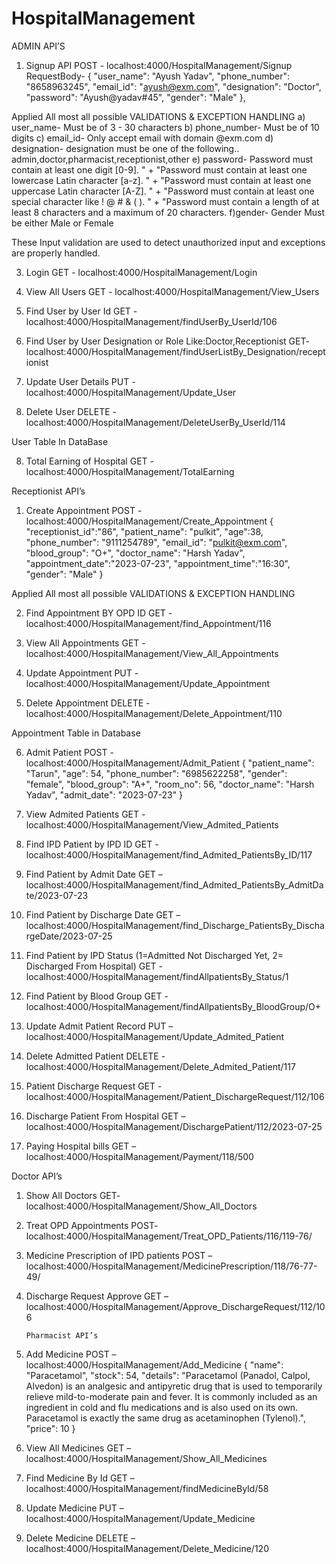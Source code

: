 # HospitalManagement

ADMIN API’S
1)	Signup API
POST - localhost:4000/HospitalManagement/Signup
RequestBody-
{
    "user_name": "Ayush Yadav",
    "phone_number": "8658963245",
    "email_id": "ayush@exm.com",
    "designation": "Doctor",
    "password": "Ayush@yadav#45",
    "gender": "Male"
},

Applied All most all possible VALIDATIONS & EXCEPTION HANDLING
 	a) user_name- Must be of 3 - 30 characters
	b) phone_number- Must be of 10 digits
	c) email_id- Only accept email with domain @exm.com
	d) designation- designation must be one of the following.. admin,doctor,pharmacist,receptionist,other
	e) password- Password must contain at least one digit [0-9]. " + 
			"Password must contain at least one lowercase Latin character [a-z]. " + 
			"Password must contain at least one uppercase Latin character [A-Z]. " + 
			"Password must contain at least one special character like ! @ # & ( ). " + 
			"Password must contain a length of at least 8 characters and a maximum of 20 characters.
  	f)gender- Gender Must be either Male or Female

   These Input validation are  used to detect unauthorized input and exceptions are properly handled.

 
3)	Login
GET - localhost:4000/HospitalManagement/Login
 
 
4)	View All Users
GET - localhost:4000/HospitalManagement/View_Users
 

5)	Find User by User Id
GET - localhost:4000/HospitalManagement/findUserBy_UserId/106
 
6)	Find User by User Designation or Role Like:Doctor,Receptionist
GET- localhost:4000/HospitalManagement/findUserListBy_Designation/receptionist
 
7)	Update User Details
PUT - localhost:4000/HospitalManagement/Update_User

 

8)	Delete User
DELETE - localhost:4000/HospitalManagement/DeleteUserBy_UserId/114
 
User Table In DataBase
 

8)	Total Earning of Hospital
GET - localhost:4000/HospitalManagement/TotalEarning
 





		

Receptionist API’s
1)	Create Appointment
POST - localhost:4000/HospitalManagement/Create_Appointment
{
    "receptionist_id":"86",
    "patient_name": "pulkit",
    "age":38,
    "phone_number": "9111254789",
    "email_id": "pulkit@exm.com",
    "blood_group": "O+",
    "doctor_name": "Harsh Yadav",
    "appointment_date":"2023-07-23",
    "appointment_time":"16:30",
    "gender": "Male"
}
 
Applied All most all possible VALIDATIONS & EXCEPTION HANDLING

 




2)	Find Appointment BY OPD ID
GET - localhost:4000/HospitalManagement/find_Appointment/116
 

3)	 View All Appointments
GET - localhost:4000/HospitalManagement/View_All_Appointments

 




4)	Update Appointment
PUT - localhost:4000/HospitalManagement/Update_Appointment

 




5)	Delete Appointment
DELETE - localhost:4000/HospitalManagement/Delete_Appointment/110
 
Appointment 	Table in Database
 




6)	Admit Patient
POST - localhost:4000/HospitalManagement/Admit_Patient
{
    "patient_name": "Tarun",
    "age": 54,
    "phone_number": "6985622258",
    "gender": "female",
    "blood_group": "A+",
    "room_no": 56,
    "doctor_name": "Harsh Yadav",
    "admit_date": "2023-07-23"
}

 
7)	View Admited Patients
GET - localhost:4000/HospitalManagement/View_Admited_Patients
 









8)	Find IPD Patient by IPD ID
GET - localhost:4000/HospitalManagement/find_Admited_PatientsBy_ID/117
  


9)	Find Patient by Admit Date
GET –  localhost:4000/HospitalManagement/find_Admited_PatientsBy_AdmitDate/2023-07-23
 








10)	Find Patient by Discharge Date
GET –  localhost:4000/HospitalManagement/find_Discharge_PatientsBy_DischargeDate/2023-07-25
 

11)	Find Patient by IPD Status (1=Admitted Not Discharged Yet, 2= Discharged From Hospital)
GET - localhost:4000/HospitalManagement/findAllpatientsBy_Status/1
 





12)	Find Patient by Blood Group
GET - localhost:4000/HospitalManagement/findAllpatientsBy_BloodGroup/O+
 
13)	Update Admit Patient Record
PUT – localhost:4000/HospitalManagement/Update_Admited_Patient

 




14)	Delete Admitted Patient
DELETE - localhost:4000/HospitalManagement/Delete_Admited_Patient/117
  
15)	Patient Discharge Request
GET - localhost:4000/HospitalManagement/Patient_DischargeRequest/112/106

 




16)	Discharge Patient From Hospital
GET –  localhost:4000/HospitalManagement/DischargePatient/112/2023-07-25
 
 





17)	Paying Hospital bills
GET – localhost:4000/HospitalManagement/Payment/118/500
 
 
Doctor API’s
1)	Show All Doctors
GET- localhost:4000/HospitalManagement/Show_All_Doctors
 
2)	Treat OPD Appointments
POST- localhost:4000/HospitalManagement/Treat_OPD_Patients/116/119-76/

 
 
3)	Medicine Prescription of IPD patients
POST – localhost:4000/HospitalManagement/MedicinePrescription/118/76-77-49/
 
 
4)	Discharge Request Approve
GET – localhost:4000/HospitalManagement/Approve_DischargeRequest/112/106
 
			
		Pharmacist API’s

1)	Add Medicine
POST – localhost:4000/HospitalManagement/Add_Medicine
{
    "name": "Paracetamol",
    "stock": 54,
    "details": "Paracetamol (Panadol, Calpol, Alvedon) is an analgesic and antipyretic drug that is used to temporarily relieve mild-to-moderate pain and fever. It is commonly included as an ingredient in cold and flu medications and is also used on its own. Paracetamol is exactly the same drug as acetaminophen (Tylenol).",
    "price": 10
}


 
2)	View All Medicines
GET –  localhost:4000/HospitalManagement/Show_All_Medicines
  
3)	Find Medicine By Id
GET – localhost:4000/HospitalManagement/findMedicineById/58
 
4)	Update Medicine
PUT –  localhost:4000/HospitalManagement/Update_Medicine
 
5)	Delete Medicine
DELETE –  localhost:4000/HospitalManagement/Delete_Medicine/120
 
